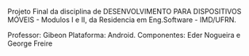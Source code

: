 Projeto Final da disciplina de DESENVOLVIMENTO PARA DISPOSITIVOS MÓVEIS - Modulos I e II, da Residencia em Eng.Software - IMD/UFRN.

Professor: Gibeon
Plataforma: Android.
Componentes: Eder Nogueira e George Freire